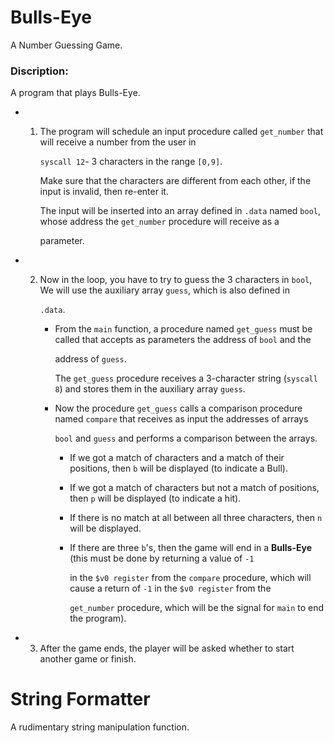 # Bulls-Eye
A Number Guessing Game.

### Discription:
A program that plays Bulls-Eye.

* 1. The program will schedule an input procedure called `get_number` that will receive a number from the user in
     
      `syscall 12`- 3 characters in the range `[0,9]`.   
     
     Make sure that the characters are different from each other, if the input is invalid, then re-enter it.
     
     The input will be inserted into an array defined in `.data` named `bool`, whose address the `get_number` procedure will receive as a
     
     parameter.

 * 2. Now in the loop, you have to try to guess the 3 characters in `bool`, We will use the auxiliary array `guess`, which is also defined in
      
       `.data`.
       - From the `main` function, a procedure named `get_guess` must be called that accepts as parameters the address of `bool` and the
         
         address of `guess`.

         The `get_guess` procedure receives a 3-character string (`syscall 8`) and stores them in the auxiliary array `guess`.

       - Now the procedure `get_guess` calls a comparison procedure named `compare` that receives as input the addresses of arrays
         
         `bool` and `guess` and performs a comparison between the arrays.
         
         - If we got a match of characters and a match of their positions, then `b` will be displayed (to indicate a Bull).
         
         - If we got a match of characters but not a match of positions, then `p` will be displayed (to indicate a hit).
           
         -  If there is no match at all between all three characters, then `n` will be displayed.
        
         -  If there are three `b`'s, then the game will end in a **Bulls-Eye** (this must be done by returning a value of `-1`
           
            in the `$v0 register` from the `compare` procedure, which will cause a return of `-1` in the `$v0 register` from the
            
            `get_number` procedure, which will be the signal for `main`  to end the program).                                                                   

  * 3.   After the game ends, the player will be asked whether to start another game or finish.  

   
      



# String Formatter
 A rudimentary string manipulation function.
